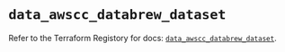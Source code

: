 # `data_awscc_databrew_dataset`

Refer to the Terraform Registory for docs: [`data_awscc_databrew_dataset`](https://registry.terraform.io/providers/hashicorp/awscc/0.70.0/docs/data-sources/databrew_dataset).
